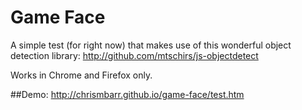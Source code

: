 # Game Face

A simple test (for right now) that makes use of this wonderful object detection library: http://github.com/mtschirs/js-objectdetect

Works in Chrome and Firefox only.

##Demo: http://chrismbarr.github.io/game-face/test.htm